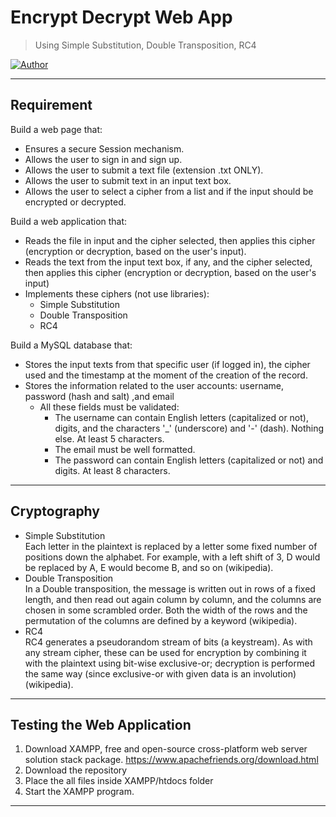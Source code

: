 # Encrypt Decrypt Web App
> Using Simple Substitution, Double Transposition, RC4
<p>
<a href="https://github.com/stevenmngo"><img alt="Author" src="https://img.shields.io/badge/author-Stevenmngo-red.svg?style=flat-square"/></a>
</p>

------------------------------
## Requirement 
Build a web page that: <br/>
* Ensures a secure Session mechanism.
* Allows the user to sign in and sign up.
* Allows the user to submit a text file (extension .txt ONLY).
* Allows the user to submit text in an input text box.
* Allows the user to select a cipher from a list and if the input should be encrypted or decrypted.

Build a web application that: <br/>
* Reads the file in input and the cipher selected, then applies this cipher (encryption or decryption, based on the user's input).
* Reads the text from the input text box, if any, and the cipher selected, then applies this cipher (encryption or decryption, based on the user's input)
* Implements these ciphers (not use libraries): 
  * Simple Substitution
  * Double Transposition
  * RC4

Build a MySQL database that:
* Stores the input texts from that specific user (if logged in), the cipher used and the timestamp at the moment of the creation of the record.
* Stores the information related to the user accounts: username, password (hash and salt) ,and email
  * All these fields must be validated:
    * The username can contain English letters (capitalized or not), digits, and the characters '_' (underscore) and '-' (dash). Nothing else. At least 5 characters.
    * The email must be well formatted.
    * The password can contain English letters (capitalized or not) and digits. At least 8 characters.

------------------------------
## Cryptography 
* Simple Substitution <br/>
    Each letter in the plaintext is replaced by a letter some fixed number of positions down the alphabet. For example, with a 
    left shift of 3, D would be replaced by A, E would become B, and so on (wikipedia).  
* Double Transposition <br/>
    In a Double transposition, the message is written out in rows of a fixed length, and then read out again column by 
    column, and the columns are chosen in some scrambled order. Both the width of the rows and the permutation of the columns 
    are defined by a keyword (wikipedia). 
* RC4 <br/>
    RC4 generates a pseudorandom stream of bits (a keystream). As with any stream cipher, these can be used for encryption by 
    combining it with the plaintext using bit-wise exclusive-or; decryption is performed the same way (since exclusive-or with 
    given data is an involution) (wikipedia). 
    
------------------------------
## Testing the Web Application   
1. Download XAMPP, free and open-source cross-platform web server solution stack package.
    https://www.apachefriends.org/download.html
2. Download the repository
3. Place the all files inside XAMPP/htdocs folder 
4. Start the XAMPP program.

------------------------------



